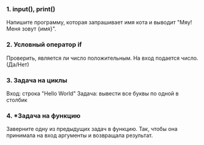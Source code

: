### 1. input(), print()

Напишите программу, которая запрашивает имя кота и выводит "Мяу! Меня зовут {имя}".

### 2. Условный оператор if

Проверить, является ли число положительным. На вход подается число. (Да/Нет)

### 3. Задача на циклы

Вход: строка "Hello World"
Задача: вывести все буквы по одной в столбик

### 4. *Задача на функцию

Заверните одну из предыдущих задач в функцию. Так, чтобы она принимала на вход аргументы и возвращала результат.